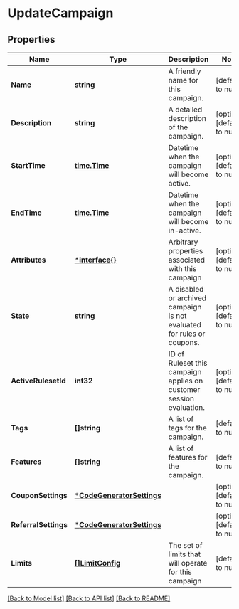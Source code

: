 # UpdateCampaign

## Properties
Name | Type | Description | Notes
------------ | ------------- | ------------- | -------------
**Name** | **string** | A friendly name for this campaign. | [default to null]
**Description** | **string** | A detailed description of the campaign. | [optional] [default to null]
**StartTime** | [**time.Time**](time.Time.md) | Datetime when the campaign will become active. | [optional] [default to null]
**EndTime** | [**time.Time**](time.Time.md) | Datetime when the campaign will become in-active. | [optional] [default to null]
**Attributes** | [***interface{}**](interface{}.md) | Arbitrary properties associated with this campaign | [optional] [default to null]
**State** | **string** | A disabled or archived campaign is not evaluated for rules or coupons.  | [optional] [default to null]
**ActiveRulesetId** | **int32** | ID of Ruleset this campaign applies on customer session evaluation. | [optional] [default to null]
**Tags** | **[]string** | A list of tags for the campaign. | [default to null]
**Features** | **[]string** | A list of features for the campaign. | [default to null]
**CouponSettings** | [***CodeGeneratorSettings**](CodeGeneratorSettings.md) |  | [optional] [default to null]
**ReferralSettings** | [***CodeGeneratorSettings**](CodeGeneratorSettings.md) |  | [optional] [default to null]
**Limits** | [**[]LimitConfig**](LimitConfig.md) | The set of limits that will operate for this campaign | [default to null]

[[Back to Model list]](../README.md#documentation-for-models) [[Back to API list]](../README.md#documentation-for-api-endpoints) [[Back to README]](../README.md)


